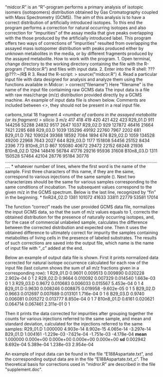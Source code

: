 “midcor.R” is an “R”-program performs a primary analysis of isotopic isomers (isotopomers) distribution obtained by Gas Cromatography coupled with Mass Spectrometry (GCMS). The aim of this analysis is to have a correct distribution of artificially introduced isotopes. To this end the program performs a correction for natural occurring isotopes and also correction for “impurities” of the assay media that give peaks overlapping with the those produced by the artificially introduced label. This program offers two ways of corrections of “impurities” resulted from overlapping the assayed mass isotopomer distribution with peaks produced either by unknown metabolites in the media, or by different fragments produced by the assayed metabolite. How to work with the program. 1. Open terminal, change directory to the working directory containing the file with the R-program (“midcor.R”) and files with input data. 2. Enter into the R shell: ???@???:~/R$ R 3. Read the R-script: > source("midcor.R") 4. Read a particular input file with data designed for analysis and analyze them using the functions available in Midcor: > correct("filename") Here "filename" is the name of the input file contaiming raw GCMS data The input data is a file with raw mas/charge (m/z) distribution provided directly by a GCMS machine. An example of input data file is shown below. Comments are included between *<>*, they should not be present in a real input file. *<content of an input file is below>*

carbons_total 18 *<Total number of carbons in the derivated fragment>*
fragment 4 *<number of carbons in the assayed metabolite (or its fragment) >* 
silicio 3 *<Total number of Si atoms in the derivated fragment>*
 m/z 417 418 419 420 421 422 423 
 R29_01.D 911 144256 52288 24832 9517 2647 1037 
 R29_02.D 929 127872 46416 21664 7421 2285 688 
 R29_03.D 1039 135296 49192 22760 7967 2202 681 
 B29_01.D 782 109024 39368 18592 7084 1894 674 
 B29_02.D 1059 134528 49200 22968 7643 2027 644 
 B29_03.D 1177 151808 54456 25152 8434 2396 773 
 B10n8_01.D 867 105080 40672 29472 22152 68248 21936 
 B10n8_02.D 1294 148416 56784 41776 29216 95936 31608 
 B10n8_03.D 1311 150528 57464 42104 28776 95184 30776  …............................................................................................................................. * whatever number of lines, where the first word is the name of the sample. First three characters of this name, if they are the same, correspond to various injections of the same sample (). Next two characterizes should be the same for various samples corresponding to the same conditions of incubation. The subsequent values correspond to the given m/z in the GCMS spectrum. 
 Below is the last line, recognized by “fin” in the beginning. *
 finR24_02.D 1381 101072 41633 33811 22779 53581 17014 *<end of an input file>*
 
 The function “correct” reads the user provided GCMS data file, normalizes the input GCMS data, so that the sum of m/z values equals to 1, corrects the obtained distribution for the presence of naturally occurring isotopes, and, for the case of commercial unlabeled sample, calculates the difference between the corrected distribution and expected one. Then it uses the obtained difference to ultimately correct for impurity the samples containing metabolites of living cells in the presence of labeled substrates. The results of such corrections are saved into the output file, which name is the name of input file with “_c” added at the end.
 
 Below an example of output data file is shown. First it prints normalized data corrected for natural isotope occurrence calculated for each row of the input file (last column shows the sum of all m/z fractions given in a corresponding row):
 1 R29_01.D 0.9601 0.009513 0.009890 0.020228 2.902e-04 0 1 
 2 R29_02.D 0.9664 0.010092 0.007329 0.014540 1.663e-03 0 1 
 3 R29_03.D 0.9672 0.010683 0.006033 0.015567 5.453e-04 0 1 
 4 B29_01.D 0.9630 0.008246 0.008875 0.019958 -9.602e-05 0 1 
 5 B29_02.D 0.9663 0.012697 0.007689 0.013101 1.716e-04 0 1 
 6 B29_03.D 0.9740 0.006081 0.005272 0.013777 8.850e-04 0 1 
 7 B10n8_01.D 0.6161 0.020621 0.064714 0.067461 2.311e-01 0 1 
 
 Then it prints the data corrected for impurities after grouping together the counts for various injections referred to the same sample, and mean and standard deviation, calculated for the injections referred to the same samples:
 R29_01.D 1.000000 4.903e-14 8.902e-15 4.065e-14 -3.297e-14 
 B29_01.D 1.004161 -1.229e-03 -7.621e-04 -1.751e-03 -4.178e-04 
 **mean** 1.000000 0.000e+00 0.000e+00 0.000e+00 0.000e+00 
 **sd** 0.002942 8.692e-04 5.389e-04 1.238e-03 2.954e-04 
 
 An example of input data can be found in the file “E188Aspartate.txt”, and the corresponding output data are in the file “E188Aspartate.txt_c”. The theoretical basis for corrections used in "midror.R" are described in the file "supplement.doc".
